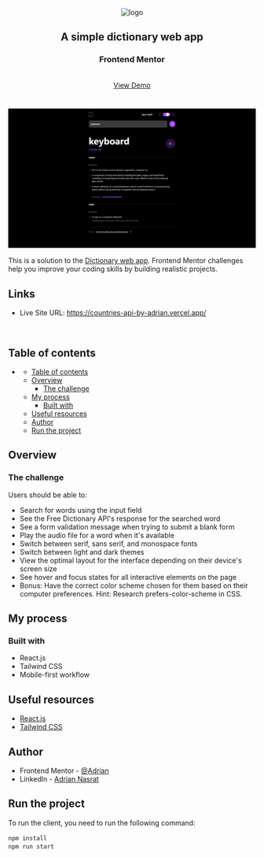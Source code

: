 <div align="center">

  <img src="https://www.frontendmentor.io/static/images/logo-mobile.svg" alt="logo" width="60" height="auto">

  <h2>A simple dictionary web app</h2>

  <h3>
      <strong>Frontend Mentor</strong>
  </h3>

  <br>

  <div align="center">
    <a href="https://dictionary-web-app-by-adrian.vercel.app/">View Demo</a>
  </div>

</div>

#

<div align="center">

![](src/assets/img/desktop-preview.PNG)

</div>

This is a solution to the [Dictionary web app](https://www.frontendmentor.io/challenges/dictionary-web-app-h5wwnyuKFL). Frontend Mentor challenges help you improve your coding skills by building realistic projects.

<h2>Links</h2>

- Live Site URL: https://countries-api-by-adrian.vercel.app/
<br>

## Table of contents

- [](#)
  - [Table of contents](#table-of-contents)
  - [Overview](#overview)
    - [The challenge](#the-challenge)
  - [My process](#my-process)
    - [Built with](#built-with)
  - [Useful resources](#useful-resources)
  - [Author](#author)
  - [Run the project](#run-the-project)

## Overview

### The challenge

Users should be able to:
- Search for words using the input field
- See the Free Dictionary API's response for the searched word
- See a form validation message when trying to submit a blank form
- Play the audio file for a word when it's available
- Switch between serif, sans serif, and monospace fonts
- Switch between light and dark themes
- View the optimal layout for the interface depending on their device's screen size
- See hover and focus states for all interactive elements on the page
- Bonus: Have the correct color scheme chosen for them based on their computer preferences. Hint: Research prefers-color-scheme in CSS.

## My process

### Built with

- React.js
- Tailwind CSS
- Mobile-first workflow

## Useful resources

- [React.js](https://react.dev/)
- [Tailwind CSS](https://tailwindcss.com/)

## Author

- Frontend Mentor - [@Adrian](https://www.frontendmentor.io/profile/aliadrian)
- LinkedIn - [Adrian Nasrat](https://www.linkedin.com/in/adrian-nasrat/)

## Run the project

To run the client, you need to run the following command:

```bash
npm install
npm run start
```
